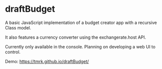 # draftBudget

A basic JavaScript implementation of a budget creator app with a recursive Class model. 

It also features a currency converter using the exchangerate.host API.

Currently only available in the console. Planning on developing a web UI to control.

Demo: https://tmrk.github.io/draftBudget/
